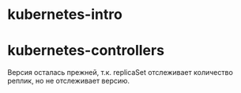 # kubernetes-intro

# kubernetes-controllers
Версия осталась прежней, т.к. replicaSet отслеживает количество реплик, но не отслеживает версию.
